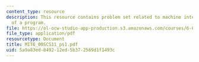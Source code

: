 ```yaml
---
content_type: resource
description: This resource contains problem set related to machine interpretation
  of a program.
file: https://ol-ocw-studio-app-production.s3.amazonaws.com/courses/6-00sc-introduction-to-computer-science-and-programming-spring-2011/5a9a83ed849212ed5b372569d1f1493c_MIT6_00SCS11_ps1.pdf
file_type: application/pdf
resourcetype: Document
title: MIT6_00SCS11_ps1.pdf
uid: 5a9a83ed-8492-12ed-5b37-2569d1f1493c
---
```

